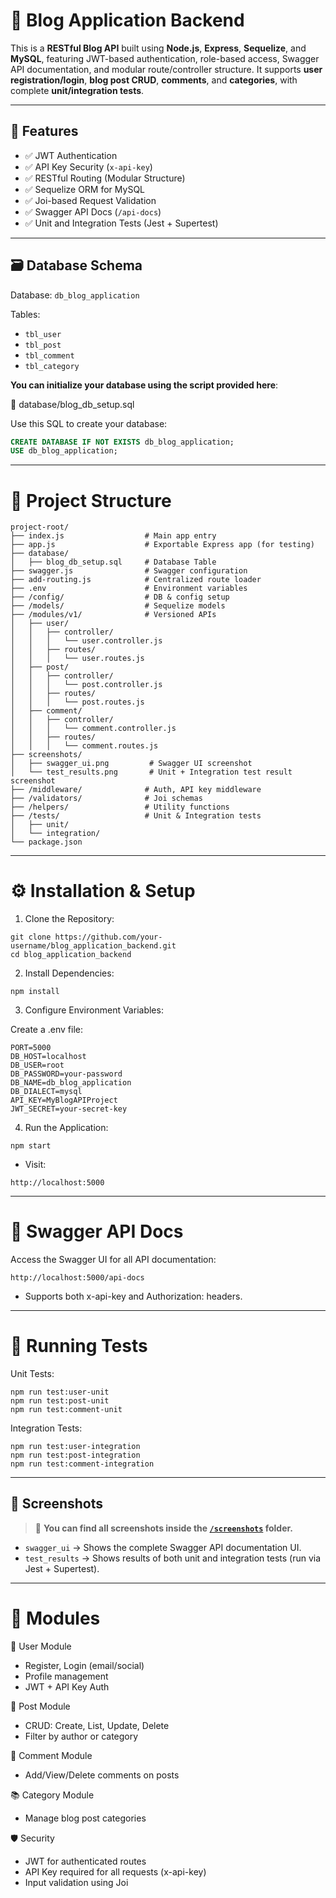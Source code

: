 # 📝 Blog Application Backend

This is a **RESTful Blog API** built using **Node.js**, **Express**, **Sequelize**, and **MySQL**, featuring JWT-based authentication, role-based access, Swagger API documentation, and modular route/controller structure. It supports **user registration/login**, **blog post CRUD**, **comments**, and **categories**, with complete **unit/integration tests**.

---

## 🚀 Features

- ✅ JWT Authentication
- ✅ API Key Security (`x-api-key`)
- ✅ RESTful Routing (Modular Structure)
- ✅ Sequelize ORM for MySQL
- ✅ Joi-based Request Validation
- ✅ Swagger API Docs (`/api-docs`)
- ✅ Unit and Integration Tests (Jest + Supertest)

---

## 🗃️ Database Schema

Database: `db_blog_application`

Tables:

- `tbl_user`
- `tbl_post`
- `tbl_comment`
- `tbl_category`

**You can initialize your database using the script provided here**:

📄 database/blog_db_setup.sql

Use this SQL to create your database:

```sql
CREATE DATABASE IF NOT EXISTS db_blog_application;
USE db_blog_application;
```

---

# 📁 Project Structure


```
project-root/
├── index.js                  # Main app entry
├── app.js                    # Exportable Express app (for testing)
├── database/
│   ├── blog_db_setup.sql     # Database Table
├── swagger.js                # Swagger configuration
├── add-routing.js            # Centralized route loader
├── .env                      # Environment variables
├── /config/                  # DB & config setup
├── /models/                  # Sequelize models
├── /modules/v1/              # Versioned APIs
│   ├── user/
│   │   ├── controller/
│   │   │   └── user.controller.js
│   │   ├── routes/
│   │   │   └── user.routes.js
│   ├── post/
│   │   ├── controller/
│   │   │   └── post.controller.js
│   │   ├── routes/
│   │   │   └── post.routes.js
│   ├── comment/
│   │   ├── controller/
│   │   │   └── comment.controller.js
│   │   ├── routes/
│   │   │   └── comment.routes.js
├── screenshots/
│   ├── swagger_ui.png         # Swagger UI screenshot
│   └── test_results.png       # Unit + Integration test result screenshot
├── /middleware/              # Auth, API key middleware
├── /validators/              # Joi schemas
├── /helpers/                 # Utility functions
├── /tests/                   # Unit & Integration tests
│   ├── unit/
│   └── integration/
└── package.json

```

---


# ⚙️ Installation & Setup
1. Clone the Repository:
```
git clone https://github.com/your-username/blog_application_backend.git
cd blog_application_backend
```

2. Install Dependencies:
```
npm install
```

3. Configure Environment Variables:

Create a .env file:
```
PORT=5000
DB_HOST=localhost
DB_USER=root
DB_PASSWORD=your-password
DB_NAME=db_blog_application
DB_DIALECT=mysql
API_KEY=MyBlogAPIProject
JWT_SECRET=your-secret-key
```
4. Run the Application:
```
npm start
```
 - Visit:
```
http://localhost:5000
```
---


# 📖 Swagger API Docs
Access the Swagger UI for all API documentation:
```
http://localhost:5000/api-docs
```
- Supports both x-api-key and Authorization: <JWT> headers.



--- 
# 🧪 Running Tests

Unit Tests:
```
npm run test:user-unit
npm run test:post-unit
npm run test:comment-unit
```

Integration Tests:
```
npm run test:user-integration
npm run test:post-integration
npm run test:comment-integration
```

--- 

## 📸 Screenshots

> 📁 **You can find all screenshots inside the [`/screenshots`](./screenshots) folder.**

- `swagger_ui` → Shows the complete Swagger API documentation UI.
- `test_results` → Shows results of both unit and integration tests (run via Jest + Supertest).

---

# 📂 Modules
🔐 User Module
- Register, Login (email/social)
- Profile management
- JWT + API Key Auth


📝 Post Module
- CRUD: Create, List, Update, Delete
- Filter by author or category

💬 Comment Module
- Add/View/Delete comments on posts

📚 Category Module
- Manage blog post categories

🛡️ Security
- JWT for authenticated routes
- API Key required for all requests (x-api-key)
- Input validation using Joi

